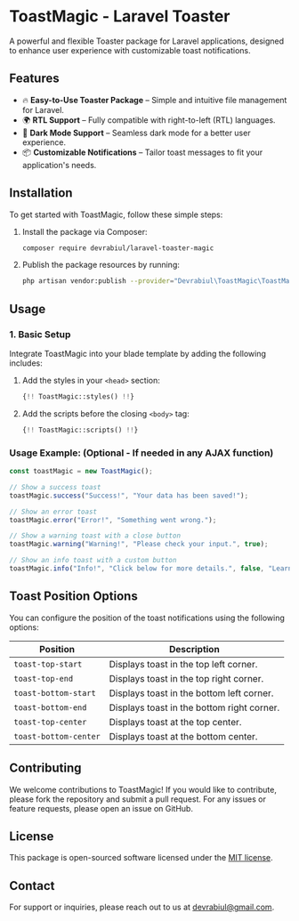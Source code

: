 # ToastMagic - Laravel Toaster

A powerful and flexible Toaster package for Laravel applications, designed to enhance user experience with customizable toast notifications.

## Features

- 🔥 **Easy-to-Use Toaster Package** – Simple and intuitive file management for Laravel.
- 🌍 **RTL Support** – Fully compatible with right-to-left (RTL) languages.
- 🌙 **Dark Mode Support** – Seamless dark mode for a better user experience.
- 📦 **Customizable Notifications** – Tailor toast messages to fit your application's needs.

## Installation

To get started with ToastMagic, follow these simple steps:

1. Install the package via Composer:

    ```bash
    composer require devrabiul/laravel-toaster-magic
    ```

2. Publish the package resources by running:

    ```bash
    php artisan vendor:publish --provider="Devrabiul\ToastMagic\ToastMagicServiceProvider"
    ```

## Usage

### 1. Basic Setup

Integrate ToastMagic into your blade template by adding the following includes:

1. Add the styles in your `<head>` section:

    ```php
    {!! ToastMagic::styles() !!}
    ```

2. Add the scripts before the closing `<body>` tag:

    ```php
    {!! ToastMagic::scripts() !!}
    ```

### Usage Example: (Optional - If needed in any AJAX function)

```js
const toastMagic = new ToastMagic();

// Show a success toast
toastMagic.success("Success!", "Your data has been saved!");

// Show an error toast
toastMagic.error("Error!", "Something went wrong.");

// Show a warning toast with a close button
toastMagic.warning("Warning!", "Please check your input.", true);

// Show an info toast with a custom button
toastMagic.info("Info!", "Click below for more details.", false, "Learn More", "https://example.com");
```

## Toast Position Options

You can configure the position of the toast notifications using the following options:

| Position          | Description                          |
|------------------|----------------------------------|
| `toast-top-start`     | Displays toast in the top left corner.     |
| `toast-top-end`    | Displays toast in the top right corner.    |
| `toast-bottom-start`  | Displays toast in the bottom left corner.  |
| `toast-bottom-end` | Displays toast in the bottom right corner. |
| `toast-top-center`   | Displays toast at the top center.          |
| `toast-bottom-center`| Displays toast at the bottom center.       |

## Contributing

We welcome contributions to ToastMagic! If you would like to contribute, please fork the repository and submit a pull request. For any issues or feature requests, please open an issue on GitHub.

## License

This package is open-sourced software licensed under the [MIT license](LICENSE.md).

## Contact

For support or inquiries, please reach out to us at [devrabiul@gmail.com](mailto:devrabiul@gmail.com).
